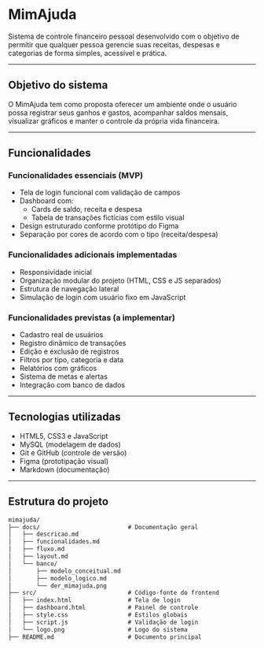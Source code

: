 # MimAjuda

Sistema de controle financeiro pessoal desenvolvido com o objetivo de permitir que qualquer pessoa gerencie suas receitas, despesas e categorias de forma simples, acessível e prática.

---

## Objetivo do sistema

O MimAjuda tem como proposta oferecer um ambiente onde o usuário possa registrar seus ganhos e gastos, acompanhar saldos mensais, visualizar gráficos e manter o controle da própria vida financeira.

---

## Funcionalidades

### Funcionalidades essenciais (MVP)

- Tela de login funcional com validação de campos
- Dashboard com:
  - Cards de saldo, receita e despesa
  - Tabela de transações fictícias com estilo visual
- Design estruturado conforme protótipo do Figma
- Separação por cores de acordo com o tipo (receita/despesa)

### Funcionalidades adicionais implementadas

- Responsividade inicial
- Organização modular do projeto (HTML, CSS e JS separados)
- Estrutura de navegação lateral
- Simulação de login com usuário fixo em JavaScript

### Funcionalidades previstas (a implementar)

- Cadastro real de usuários
- Registro dinâmico de transações
- Edição e exclusão de registros
- Filtros por tipo, categoria e data
- Relatórios com gráficos
- Sistema de metas e alertas
- Integração com banco de dados

---

## Tecnologias utilizadas

- HTML5, CSS3 e JavaScript
- MySQL (modelagem de dados)
- Git e GitHub (controle de versão)
- Figma (prototipação visual)
- Markdown (documentação)

---

## Estrutura do projeto

```txt
mimajuda/
├── docs/                         # Documentação geral
│   ├── descricao.md
│   ├── funcionalidades.md
│   ├── fluxo.md
│   ├── layout.md
│   └── banco/
│       ├── modelo_conceitual.md
│       ├── modelo_logico.md
│       └── der_mimajuda.png
├── src/                          # Código-fonte do frontend
│   ├── index.html                # Tela de login
│   ├── dashboard.html            # Painel de controle
│   ├── style.css                 # Estilos globais
│   ├── script.js                 # Validação de login
│   └── logo.png                  # Logo do sistema
├── README.md                     # Documento principal
